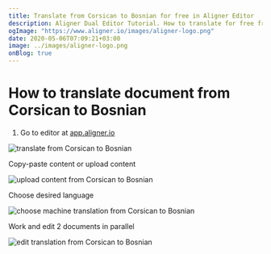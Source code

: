 ```yaml
---
title: Translate from Corsican to Bosnian for free in Aligner Editor
description: Aligner Dual Editor Tutorial. How to translate for free from Corsican to Bosnian. Aligner is multilingual document management platform. 
ogImage: "https://www.aligner.io/images/aligner-logo.png"
date: 2020-05-06T07:09:21+03:00
image: ../images/aligner-logo.png
onBlog: true
---
```


# How to translate document from Corsican to Bosnian

1. Go to editor at [app.aligner.io](https://app.aligner.io "Aligner App web page")

![translate from Corsican to Bosnian](../aligner-blank-editor.png "translate from Corsican to Bosnian")

Copy-paste content or upload content

![upload content from Corsican to Bosnian](../aligner-uploaded-document.png "upload content from Corsican to Bosnian")

Choose desired language

![choose machine translation from Corsican to Bosnian](../aligner-language-dropdown.png "choose machine translation from Corsican to Bosnian")

Work and edit 2 documents in parallel

![edit translation from Corsican to Bosnian](../aligner-double-sitded-editor.png "edit translation from Corsican to Bosnian")

